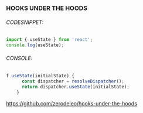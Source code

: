 ### HOOKS UNDER THE HOODS

###### CODESNIPPET:
```javascript
import { useState } from 'react';
console.log(useState);
```

###### CONSOLE:
```javascript
f useState(initialState) {
      const dispatcher = resolveDispatcher();
      return dispatcher.useState(initialState);
    }
```

https://github.com/zerodeleo/hooks-under-the-hoods